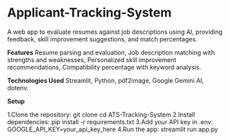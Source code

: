 # Applicant-Tracking-System
A web app to evaluate resumes against job descriptions using AI, providing feedback, skill improvement suggestions, and match percentages.

__Features__
Resume parsing and evaluation, Job description matching with strengths and weaknesses, Personalized skill improvement recommendations, Compatibility percentage with keyword analysis.

__Technologies Used__
Streamlit, Python, pdf2image, Google Gemini AI, dotenv.

__Setup__

1.Clone the repository: 
   git clone cd ATS-Tracking-System
2.Install dependencies: 
   pip install -r requirements.txt
3.Add your API key in .env: 
   GOOGLE_API_KEY=your_api_key_here
4.Run the app: 
   streamlit run app.py 
